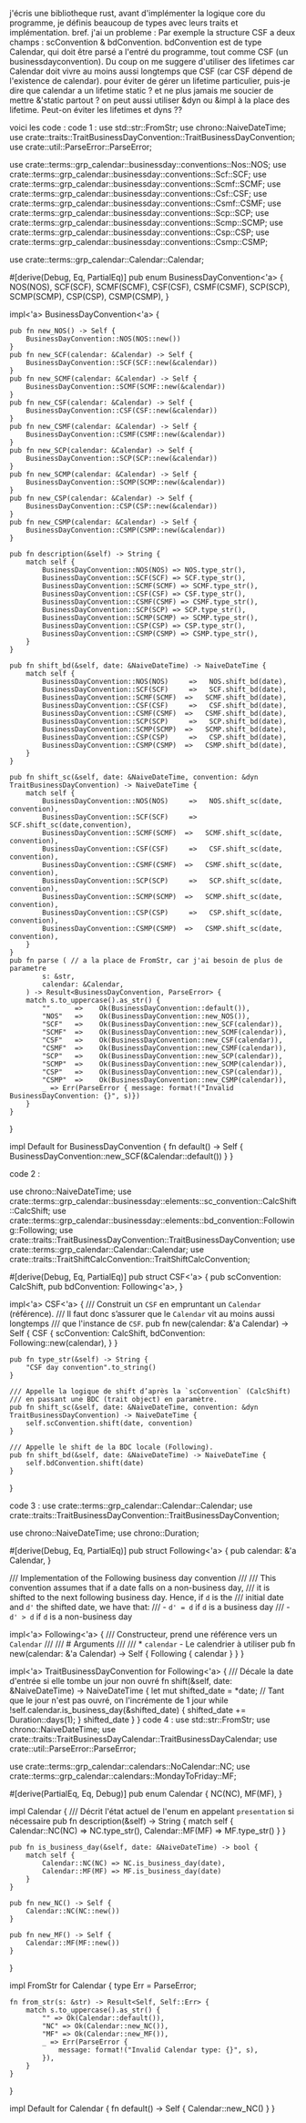 j'écris une bibliotheque rust, avant d'implémenter la logique core du programme, je définis beaucoup de types avec leurs traits et implémentation. bref. j'ai un probleme :
Par exemple la structure CSF a deux champs : scConvention & bdConvention. bdConvention est de type Calendar, qui doit être parsé a l'entré du programme, tout comme CSF (un businessdayconvention).
Du coup on me suggere d'utiliser des lifetimes car Calendar doit vivre au moins aussi longtemps que CSF (car CSF dépend de l'existence de calendar). pour éviter de gérer un lifetime particulier, puis-je dire que calendar a un lifetime static ? et ne plus jamais me soucier de mettre &'static partout ?
on peut aussi utiliser &dyn ou &impl à la place des lifetime.
Peut-on éviter les lifetimes et dyns ??

voici les code : 
code 1 :
use std::str::FromStr;
use chrono::NaiveDateTime;
use crate::traits::TraitBusinessDayConvention::TraitBusinessDayConvention;
use crate::util::ParseError::ParseError;

use crate::terms::grp_calendar::businessday::conventions::Nos::NOS;
use crate::terms::grp_calendar::businessday::conventions::Scf::SCF;
use crate::terms::grp_calendar::businessday::conventions::Scmf::SCMF;
use crate::terms::grp_calendar::businessday::conventions::Csf::CSF;
use crate::terms::grp_calendar::businessday::conventions::Csmf::CSMF;
use crate::terms::grp_calendar::businessday::conventions::Scp::SCP;
use crate::terms::grp_calendar::businessday::conventions::Scmp::SCMP;
use crate::terms::grp_calendar::businessday::conventions::Csp::CSP;
use crate::terms::grp_calendar::businessday::conventions::Csmp::CSMP;

use crate::terms::grp_calendar::Calendar::Calendar;

#[derive(Debug, Eq, PartialEq)]
pub enum BusinessDayConvention<'a> {
    NOS(NOS),
    SCF(SCF),
    SCMF(SCMF),
    CSF(CSF),
    CSMF(CSMF),
    SCP(SCP),
    SCMP(SCMP),
    CSP(CSP),
    CSMP(CSMP),
}

impl<'a> BusinessDayConvention<'a> {

    pub fn new_NOS() -> Self {
        BusinessDayConvention::NOS(NOS::new())
    }
    pub fn new_SCF(calendar: &Calendar) -> Self {
        BusinessDayConvention::SCF(SCF::new(&calendar))
    }
    pub fn new_SCMF(calendar: &Calendar) -> Self {
        BusinessDayConvention::SCMF(SCMF::new(&calendar))
    }
    pub fn new_CSF(calendar: &Calendar) -> Self {
        BusinessDayConvention::CSF(CSF::new(&calendar))
    }
    pub fn new_CSMF(calendar: &Calendar) -> Self {
        BusinessDayConvention::CSMF(CSMF::new(&calendar))
    }
    pub fn new_SCP(calendar: &Calendar) -> Self {
        BusinessDayConvention::SCP(SCP::new(&calendar))
    }
    pub fn new_SCMP(calendar: &Calendar) -> Self {
        BusinessDayConvention::SCMP(SCMP::new(&calendar))
    }
    pub fn new_CSP(calendar: &Calendar) -> Self {
        BusinessDayConvention::CSP(CSP::new(&calendar))
    }
    pub fn new_CSMP(calendar: &Calendar) -> Self {
        BusinessDayConvention::CSMP(CSMP::new(&calendar))
    }

    pub fn description(&self) -> String {
        match self {
            BusinessDayConvention::NOS(NOS) => NOS.type_str(),
            BusinessDayConvention::SCF(SCF) => SCF.type_str(),
            BusinessDayConvention::SCMF(SCMF) => SCMF.type_str(),
            BusinessDayConvention::CSF(CSF) => CSF.type_str(),
            BusinessDayConvention::CSMF(CSMF) => CSMF.type_str(),
            BusinessDayConvention::SCP(SCP) => SCP.type_str(),
            BusinessDayConvention::SCMP(SCMP) => SCMP.type_str(),
            BusinessDayConvention::CSP(CSP) => CSP.type_str(),
            BusinessDayConvention::CSMP(CSMP) => CSMP.type_str(),
        }
    }

    pub fn shift_bd(&self, date: &NaiveDateTime) -> NaiveDateTime {
        match self {
            BusinessDayConvention::NOS(NOS)     =>   NOS.shift_bd(date),
            BusinessDayConvention::SCF(SCF)     =>   SCF.shift_bd(date),
            BusinessDayConvention::SCMF(SCMF)  =>   SCMF.shift_bd(date),
            BusinessDayConvention::CSF(CSF)     =>   CSF.shift_bd(date),
            BusinessDayConvention::CSMF(CSMF)  =>   CSMF.shift_bd(date),
            BusinessDayConvention::SCP(SCP)     =>   SCP.shift_bd(date),
            BusinessDayConvention::SCMP(SCMP)  =>   SCMP.shift_bd(date),
            BusinessDayConvention::CSP(CSP)     =>   CSP.shift_bd(date),
            BusinessDayConvention::CSMP(CSMP)  =>   CSMP.shift_bd(date),
        }
    }

    pub fn shift_sc(&self, date: &NaiveDateTime, convention: &dyn TraitBusinessDayConvention) -> NaiveDateTime {
        match self {
            BusinessDayConvention::NOS(NOS)     =>   NOS.shift_sc(date, convention),
            BusinessDayConvention::SCF(SCF)     =>   SCF.shift_sc(date,convention),
            BusinessDayConvention::SCMF(SCMF)  =>   SCMF.shift_sc(date, convention),
            BusinessDayConvention::CSF(CSF)     =>   CSF.shift_sc(date, convention),
            BusinessDayConvention::CSMF(CSMF)  =>   CSMF.shift_sc(date, convention),
            BusinessDayConvention::SCP(SCP)     =>   SCP.shift_sc(date, convention),
            BusinessDayConvention::SCMP(SCMP)  =>   SCMP.shift_sc(date, convention),
            BusinessDayConvention::CSP(CSP)     =>   CSP.shift_sc(date, convention),
            BusinessDayConvention::CSMP(CSMP)  =>   CSMP.shift_sc(date, convention),
        }
    }
    pub fn parse ( // a la place de FromStr, car j'ai besoin de plus de parametre
            s: &str,
            calendar: &Calendar,
        ) -> Result<BusinessDayConvention, ParseError> {
        match s.to_uppercase().as_str() {
            ""      =>    Ok(BusinessDayConvention::default()),
            "NOS"   =>    Ok(BusinessDayConvention::new_NOS()),
            "SCF"   =>    Ok(BusinessDayConvention::new_SCF(calendar)),
            "SCMF"  =>    Ok(BusinessDayConvention::new_SCMF(calendar)),
            "CSF"   =>    Ok(BusinessDayConvention::new_CSF(calendar)),
            "CSMF"  =>    Ok(BusinessDayConvention::new_CSMF(calendar)),
            "SCP"   =>    Ok(BusinessDayConvention::new_SCP(calendar)),
            "SCMP"  =>    Ok(BusinessDayConvention::new_SCMP(calendar)),
            "CSP"   =>    Ok(BusinessDayConvention::new_CSP(calendar)),
            "CSMP"  =>    Ok(BusinessDayConvention::new_CSMP(calendar)),
            _ => Err(ParseError { message: format!("Invalid BusinessDayConvention: {}", s)})
        }
    }    
}

impl Default for BusinessDayConvention {
    fn default() -> Self {
        BusinessDayConvention::new_SCF(&Calendar::default())
    }
}

code 2 :

use chrono::NaiveDateTime;
use crate::terms::grp_calendar::businessday::elements::sc_convention::CalcShift::CalcShift;
use crate::terms::grp_calendar::businessday::elements::bd_convention::Following::Following;
use crate::traits::TraitBusinessDayConvention::TraitBusinessDayConvention;
use crate::terms::grp_calendar::Calendar::Calendar;
use crate::traits::TraitShiftCalcConvention::TraitShiftCalcConvention;

#[derive(Debug, Eq, PartialEq)]
pub struct CSF<'a> {
    pub scConvention: CalcShift,
    pub bdConvention: Following<'a>,
}

impl<'a> CSF<'a> {
    /// Construit un `CSF` en empruntant un `Calendar` (référence).
    /// Il faut donc s’assurer que le `Calendar` vit au moins aussi longtemps
    /// que l'instance de `CSF`.
    pub fn new(calendar: &'a Calendar) -> Self {
        CSF {
            scConvention: CalcShift,
            bdConvention: Following::new(calendar),
        }
    }

    pub fn type_str(&self) -> String {
        "CSF day convention".to_string()
    }
    
    /// Appelle la logique de shift d’après la `scConvention` (CalcShift)
    /// en passant une BDC (trait object) en paramètre.
    pub fn shift_sc(&self, date: &NaiveDateTime, convention: &dyn TraitBusinessDayConvention) -> NaiveDateTime {
        self.scConvention.shift(date, convention)
    }

    /// Appelle le shift de la BDC locale (Following).
    pub fn shift_bd(&self, date: &NaiveDateTime) -> NaiveDateTime {
        self.bdConvention.shift(date)
    }
}

code 3 :
use crate::terms::grp_calendar::Calendar::Calendar;
use crate::traits::TraitBusinessDayConvention::TraitBusinessDayConvention;

use chrono::NaiveDateTime;
use chrono::Duration;

#[derive(Debug, Eq, PartialEq)]
pub struct Following<'a> {
    pub calendar: &'a Calendar,
}

/// Implementation of the Following business day convention
///
/// This convention assumes that if a date falls on a non-business day,
/// it is shifted to the next following business day. Hence, if `d` is the
/// initial date and `d'` the shifted date, we have that:
/// - `d' = d` if `d` is a business day
/// - `d' > d` if `d` is a non-business day

impl<'a> Following<'a> {
    /// Constructeur, prend une référence vers un `Calendar`
    ///
    /// # Arguments
    ///
    /// * `calendar` - Le calendrier à utiliser
    pub fn new(calendar: &'a Calendar) -> Self {
        Following { calendar }
    }
}

impl<'a> TraitBusinessDayConvention for Following<'a> {
    /// Décale la date d'entrée si elle tombe un jour non ouvré
    fn shift(&self, date: &NaiveDateTime) -> NaiveDateTime {
        let mut shifted_date = *date;
        // Tant que le jour n'est pas ouvré, on l'incrémente de 1 jour
        while !self.calendar.is_business_day(&shifted_date) {
            shifted_date += Duration::days(1);
        }
        shifted_date
    }
}
code 4 :
use std::str::FromStr;
use chrono::NaiveDateTime;
use crate::traits::TraitBusinessDayCalendar::TraitBusinessDayCalendar;
use crate::util::ParseError::ParseError;

use crate::terms::grp_calendar::calendars::NoCalendar::NC;
use crate::terms::grp_calendar::calendars::MondayToFriday::MF;

#[derive(PartialEq, Eq, Debug)]
pub enum Calendar {
    NC(NC),
    MF(MF),
}

impl Calendar {
    /// Décrit l'état actuel de l'enum en appelant `presentation` si nécessaire
    pub fn description(&self) -> String {
        match self {
            Calendar::NC(NC) => NC.type_str(),
            Calendar::MF(MF) => MF.type_str()
        }
    }

    pub fn is_business_day(&self, date: &NaiveDateTime) -> bool {
        match self {
            Calendar::NC(NC) => NC.is_business_day(date),
            Calendar::MF(MF) => MF.is_business_day(date)
        }
    }

    pub fn new_NC() -> Self {
        Calendar::NC(NC::new())
    }

    pub fn new_MF() -> Self {
        Calendar::MF(MF::new())
    }
}

impl FromStr for Calendar {
    type Err = ParseError;

    fn from_str(s: &str) -> Result<Self, Self::Err> {
        match s.to_uppercase().as_str() {
            "" => Ok(Calendar::default()),
            "NC" => Ok(Calendar::new_NC()),
            "MF" => Ok(Calendar::new_MF()),
            _ => Err(ParseError {
                message: format!("Invalid Calendar type: {}", s),
            }),
        }
    }
}

impl Default for Calendar {
    fn default() -> Self {
        Calendar::new_NC()
    }
}

